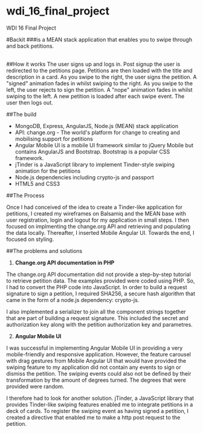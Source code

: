 # wdi_16_final_project
WDI 16 Final Project

#Backit
###is a MEAN stack application that enables you to swipe through and back petitions. 


<br>
##How it works
The user signs up and logs in. Post signup the user is redirected to the petitions page. Petitions are then loaded with the title and description in a card. As you swipe to the right, the user signs the petition. A "signed" animation fades in whilst swiping to the right. As you swipe to the left, the user rejects to sign the petition. A "nope" animation fades in whilst swiping to the left. A new petition is loaded after each swipe event. The user then logs out. 

##The build
- MongoDB, Express, AngularJS, Node.js (MEAN) stack application
- API: change.org - The world's platform for change to creating and mobilising support for petitions
- Angular Mobile UI is a mobile UI framework similar to jQuery Mobile but contains AngularJS and Bootstrap. Bootstrap is a popular CSS framework.
- jTinder is a JavaScript library to implement Tinder-style swiping animation for the petitions
- Node.js dependencies including crypto-js and passport
- HTML5 and CSS3

##The Process

Once I had conceived of the idea to create a Tinder-like application for petitions, I created my wireframes on Balsamiq and the MEAN base with user registration, login and logout for my application in small steps. I then focused on implmenting the change.org API and retrieving and populating the data locally. Thereafter, I inserted Mobile Angular UI. Towards the end, I focused on styling. 

##The problems and solutions

1) <strong>Change.org API documentation in PHP</strong>

The change.org API documentation did not provide a step-by-step tutorial to retrieve petition data. The examples provided were coded using PHP. So, I had to convert the PHP code into JavaScript. In order to build a request signature to sign a petition, I required SHA256, a secure hash algorithm that came in the form of a node.js dependency: crypto-js. 

I also implemented a serializer to join all the component strings together that are part of building a request signature. This included the secret and authorization key along with the petition authorization key and parametres.

2) <strong>Angular Mobile UI</strong>

I was successful in implementing Angular Mobile UI in providing a very mobile-friendly and responsive application. However, the feature carousel with drag gestures from Mobile Angular UI that would have provided the swiping feature to my application did not contain any events to sign or dismiss the petition. The swiping events could also not be defined by their transformation by the amount of degrees turned. The degrees that were provided were random.

I therefore had to look for another solution. jTinder, a JavaScript library that provides Tinder-like swiping features enabled me to integrate petitions in a deck of cards. To register the swiping event as having signed a petition, I created a directive that enabled me to make a http post request to the petition.